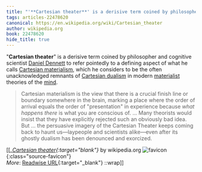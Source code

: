 ```yaml
---
title: "'**Cartesian theater**' is a derisive term coined by philosopher and ..."
tags: articles-22478620
canonical: https://en.wikipedia.org/wiki/Cartesian_theater
author: wikipedia.org
book: 22478620
hide_title: true
---
```


"**Cartesian theater**" is a derisive term coined by philosopher and cognitive scientist [Daniel Dennett](https://en.wikipedia.org/wiki/Daniel_Dennett) to refer pointedly to a defining aspect of what he calls [Cartesian materialism](https://en.wikipedia.org/wiki/Cartesian_materialism), which he considers to be the often unacknowledged remnants of [Cartesian dualism](https://en.wikipedia.org/wiki/Cartesian_dualism) in modern [materialist](https://en.wikipedia.org/wiki/Materialism) theories of the [mind](https://en.wikipedia.org/wiki/Mind).

> Cartesian materialism is the view that there is a crucial finish line or boundary somewhere in the brain, marking a place where the order of arrival equals the order of "presentation" in experience because *what happens there* is what you are conscious of. ... Many theorists would insist that they have explicitly rejected such an obviously bad idea. But ... the persuasive imagery of the Cartesian Theater keeps coming back to haunt us—laypeople and scientists alike—even after its ghostly dualism has been denounced and exorcized.


[[<cite>_[Cartesian theater](https://en.wikipedia.org/wiki/Cartesian_theater){:target="_blank"}_</cite> by wikipedia.org ![favicon](https://s2.googleusercontent.com/s2/favicons?domain=en.wikipedia.org){:class="source-favicon"}<br>
_More_: [Readwise URL](https://readwise.io/open/442273248){:target="_blank"}
::wrap]]